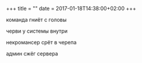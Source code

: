 +++
title = ""
date = 2017-01-18T14:38:00+02:00
+++

команда гниёт с головы


черви у системы внутри


некромансер срёт в черепа


админ сжёг сервера


